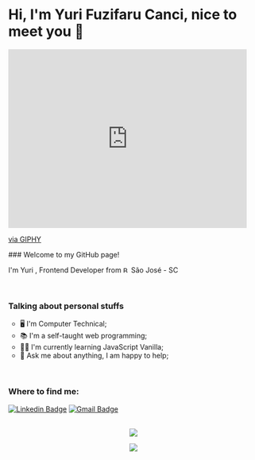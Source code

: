 # Hi, I'm Yuri Fuzifaru Canci, nice to meet you 🖖
<iframe src="https://giphy.com/embed/l0HlTy9x8FZo0XO1i" width="480" height="360" frameBorder="0" class="giphy-embed" allowFullScreen></iframe><p><a href="https://giphy.com/gifs/loop-hot-fire-l0HlTy9x8FZo0XO1i">via GIPHY</a></p>
### Welcome to my GitHub page!
<p>
	I'm Yuri , Frontend Developer from  <img width="12" src="https://www.flaticon.com/svg/static/icons/svg/197/197386.svg" alt="Brazil" /> São José - SC 
</p>
<br>

### Talking about personal stuffs
<ul> 
<li type="circle"> 🖥️ I'm Computer Technical;</li>
<li type="circle"> 📚 I'm a self-taught web programming;</li>
<li type="circle"> 👨‍💻 I'm currently learning JavaScript Vanilla;</li>
<li type="circle"> 💬 Ask me about anything, I am happy to help;</li>
</ul>
<br>

### Where to find me:
<a href="https://www.linkedin.com/in/yucianci/"><img alt="Linkedin Badge" src="https://img.shields.io/badge/-Yuri%20Cianci-563D7C?style=flat-square&logo=Linkedin&logoColor=white&link=https://www.linkedin.com/in/yucianci/"/></a>
<a href="mailto:muttiyuri@gmail.com" target="blank"><img alt="Gmail Badge" src="https://img.shields.io/badge/yucianci@gmail.com-563D7C?style=flat-square&logo=Gmail&logoColor=white&link=mailto:yucianci@gmail.com"/></a>
<br>
<br>
<p align="center">
  <img src="https://github-readme-stats.vercel.app/api?username=yucianci&show_icons=true&theme=dracula"> 
</p>
<p align="center">
  <img src="https://github-readme-stats.vercel.app/api/top-langs/?username=yucianci&layout=compact&theme=dracula"> 
</p>
